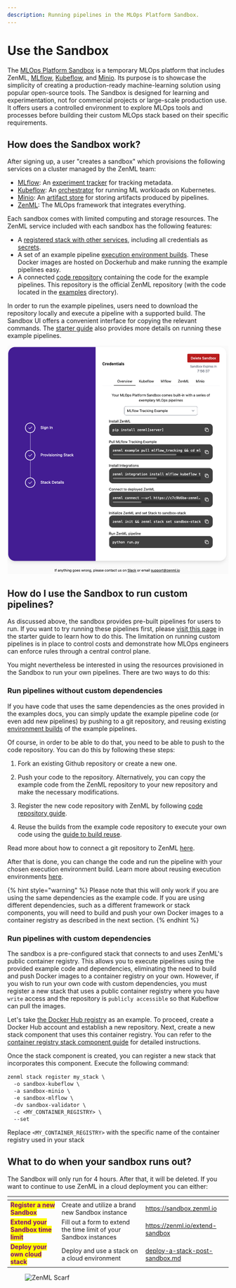 ```yaml
---
description: Running pipelines in the MLOps Platform Sandbox.
---
```


# Use the Sandbox

The [MLOps Platform Sandbox](https://sandbox.zenml.io) is a temporary MLOps platform that includes ZenML, [MLflow](https://mlflow.org), [Kubeflow](https://www.kubeflow.org/), and [Minio](https://min.io/). Its purpose is to showcase the simplicity of creating a production-ready machine-learning solution using popular open-source tools. The Sandbox is designed for learning and experimentation, not for commercial projects or large-scale production use. It offers users a controlled environment to explore MLOps tools and processes before building their custom MLOps stack based on their specific requirements.

## How does the Sandbox work?

After signing up, a user "creates a sandbox" which provisions the following services on a cluster managed by the ZenML team:

* [MLflow](https://mlflow.org): An [experiment tracker](../component-guide/experiment-trackers/experiment-trackers.md) for tracking metadata.
* [Kubeflow](https://kubeflow.org): An [orchestrator](../component-guide/orchestrators/orchestrators.md) for running ML workloads on Kubernetes.
* [Minio](https://min.io/): An [artifact store](../component-guide/artifact-stores/artifact-stores.md) for storing artifacts produced by pipelines.
* [ZenML](https://zenml.io): The MLOps framework that integrates everything.

Each sandbox comes with limited computing and storage resources. The ZenML service included with each sandbox has the following features:

* A [registered stack with other services](../starter-guide/understand-stacks.md), including all credentials as [secrets](../../platform-guide/set-up-your-mlops-platform/use-the-secret-store/use-the-secret-store.md).
* A set of an example pipeline [execution environment builds](manage-environments.md#execution-environments). These Docker images are hosted on Dockerhub and make running the example pipelines easy.
* A connected [code repository](connect-your-git-repository.md) containing the code for the example pipelines. This repository is the official ZenML repository (with the code located in the [examples](https://github.com/zenml-io/zenml/tree/main/examples) directory).

In order to run the example pipelines, users need to download the repository locally and execute a pipeline with a supported build. The Sandbox UI offers a convenient interface for copying the relevant commands. The [starter guide](../starter-guide/switch-to-production.md) also provides more details on running these example pipelines.

![ZenML Sandbox Gitbook commands](/docs/book/.gitbook/assets/zenml_sandbox_step_3_commands.png)

## How do I use the Sandbox to run custom pipelines?

As discussed above, the sandbox provides pre-built pipelines for users to run.
If you want to try running these pipelines first, please [visit this
page](../starter-guide/switch-to-production.md) in the starter guide to learn
how to do this. The limitation on running custom pipelines is in place to
control costs and demonstrate how MLOps engineers can enforce rules through a
central control plane.

You might nevertheless be interested in using the resources provisioned in the Sandbox to run your own pipelines. There are two ways to do this:

### Run pipelines without custom dependencies

If you have code that uses the same dependencies as the ones provided in the examples docs, you can simply update the example pipeline code (or even add new pipelines) by pushing to a git repository, and reusing existing [environment builds](containerize-your-pipeline.md#reuse-docker-image-builds-from-previous-runs) of the example pipelines.

Of course, in order to be able to do that, you need to be able to push to the code repository. You can do this by following these steps:

1. Fork an existing Github repository or create a new one.

2. Push your code to the repository. Alternatively, you can copy the example code from the ZenML repository to your new repository and make the necessary modifications.

3. Register the new code repository with ZenML by following [code repository guide](../component-guide/code-repositories/code-repositories.md).

4. Reuse the builds from the example code repository to execute your own code using the [guide to build reuse](containerize-your-pipeline.md#reuse-docker-image-builds-from-previous-runs).

Read more about how to connect a git repository to ZenML [here](connect-your-git-repository.md).

After that is done, you can change the code and run the pipeline with your chosen execution environment build. Learn more about reusing execution environments [here](containerize-your-pipeline.md#reuse-docker-image-builds-from-previous-runs).

{% hint style="warning" %}
Please note that this will only work if you are using the same dependencies as the example code. If you are using different dependencies, such as a different framework or stack components, you will need to build and push your own Docker images to a container registry as described in the next section.
{% endhint %}

### Run pipelines with custom dependencies

The sandbox is a pre-configured stack that connects to and uses ZenML's public container registry. This allows you to execute pipelines using the provided example code and dependencies, eliminating the need to build and push Docker images to a container registry on your own. However, if you wish to run your own code with custom dependencies, you must register a new stack that uses a public container registry where you have `write` access and the repository is `publicly accessible` so that Kubeflow can pull the images.

Let's take [the Docker Hub registry](https://hub.docker.com/) as an example. To proceed, create a Docker Hub account and establish a new repository. Next, create a new stack component that uses this container registry. You can refer to the [container registry stack component guide](../component-guide/container-registries/container-registries.md) for detailed instructions.

Once the stack component is created, you can register a new stack that incorporates this component. Execute the following command:

```shell
zenml stack register my_stack \
  -o sandbox-kubeflow \
  -a sandbox-minio \
  -e sandbox-mlflow \
  -dv sandbox-validator \
  -c <MY_CONTAINER_REGISTRY> \
  --set
```
Replace `<MY_CONTAINER_REGISTRY>` with the specific name of the container registry used in your stack

## What to do when your sandbox runs out?

The Sandbox will only run for 4 hours. After that, it will be deleted. If you want to continue to use ZenML in a cloud deployment you can either:

<table data-view="cards"><thead><tr><th></th><th></th><th data-hidden data-card-target data-type="content-ref"></th></tr></thead><tbody><tr><td><mark style="color:purple;"><strong>Register a new Sandbox</strong></mark></td><td>Create and utilize a brand new Sandbox instance</td><td><a href="https://sandbox.zenml.io">https://sandbox.zenml.io</a></td></tr><tr><td><mark style="color:purple;"><strong>Extend your Sandbox time limit</strong></mark></td><td>Fill out a form to extend the time limit of your Sandbox instances</td><td><a href="https://zenml.io/extend-sandbox">https://zenml.io/extend-sandbox</a></td></tr><tr><td><mark style="color:purple;"><strong>Deploy your own cloud stack</strong></mark></td><td>Deploy and use a stack on a cloud environment</td><td><a href="../../platform-guide/set-up-your-mlops-platform/deploy-and-set-up-a-cloud-stack/deploy-a-stack-post-sandbox.md">deploy-a-stack-post-sandbox.md</a></td></tr></tbody></table>

<!-- For scarf -->
<figure><img alt="ZenML Scarf" referrerpolicy="no-referrer-when-downgrade" src="https://static.scarf.sh/a.png?x-pxid=f0b4f458-0a54-4fcd-aa95-d5ee424815bc" /></figure>
